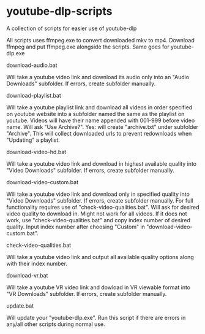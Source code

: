 # youtube-dlp-scripts
A collection of scripts for easier use of youtube-dlp

All scripts uses ffmpeg.exe to convert downloaded mkv to mp4.
Download ffmpeg and put ffmpeg.exe alongside the scripts. Same goes for youtube-dlp.exe

download-audio.bat

Will take a youtube video link and download its audio only into an "Audio Downloads" subfolder. If errors, create subfolder manually.

download-playlist.bat

Will take a youtube playlist link and download all videos in order specified on youtube website into a subfolder named the same as the playlist on youtube.
Videos will have their name appended with 001-999 before video name.
Will ask "Use Archive?". Yes: will create "archive.txt" under subfolder "Archive". This will collect downloaded urls to prevent redownloads when "Updating" a playlist.

download-video-hd.bat

Will take a youtube video link and download in highest available quality into "Video Downloads" subfolder. If errors, create subfolder manually.

download-video-custom.bat

Will take a youtube video link and download only in specified quality into "Video Downloads" subfolder. If errors, create subfolder manually.
For full functionality requires use of "check-video-qualities.bat".
Will ask for desired video quality to download in. Might not work for all videos.
If it does not work, use "check-video-qualities.bat" and copy index number of desired quality. Input index number after choosing "Custom" in "download-video-custom.bat".

check-video-qualities.bat

Will take a youtube video link and output all available quality options along with their index number.

download-vr.bat

Will take a youtube VR video link and dowload in VR viewable format into "VR Downloads" subfolder. If errors, create subfolder manually.

update.bat

Will update your "youtube-dlp.exe".
Run this script if there are errors in any/all other scripts during normal use.
